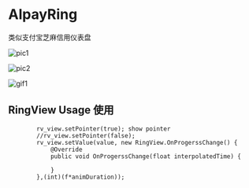 # AlpayRing
类似支付宝芝麻信用仪表盘

![pic1](https://github.com/ldoublem/AlpayRing/blob/master/app/pic/1.png)

![pic2](https://github.com/ldoublem/AlpayRing/blob/master/app/pic/2.png)

![gif1](https://github.com/ldoublem/AlpayRing/blob/master/app/pic/gif1.gif)

## RingView Usage 使用
```
        rv_view.setPointer(true); show pointer
        //rv_view.setPointer(false);
        rv_view.setValue(value, new RingView.OnProgerssChange() {
            @Override
            public void OnProgerssChange(float interpolatedTime) {

            }
        },(int)(f*animDuration));
```


